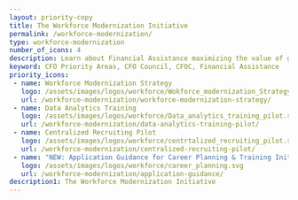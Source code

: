 ```yaml
---
layout: priority-copy
title: The Workforce Modernization Initiative
permalink: /workforce-modernization/
type: workforce-modernization
number_of_icons: 4
description: Learn about Financial Assistance maximizing the value of grant funding.
keyword: CFO Priority Areas, CFO Council, CFOC, Financial Assistance
priority_icons: 
 - name: Workforce Modernization Strategy
   logo: /assets/images/logos/workforce/Wokforce_modernization_Strategy.svg
   url: /workforce-modernization/workforce-modernization-strategy/
 - name: Data Analytics Training
   logo: /assets/images/logos/workforce/Data_analytics_training_pilot.svg
   url: /workforce-modernization/data-analytics-training-pilot/
 - name: Centralized Recruiting Pilot
   logo: /assets/images/logos/workforce/centrtalized_recruiting_pilot.svg
   url: /workforce-modernization/centralized-recruiting-pilot/
 - name: "NEW: Application Guidance for Career Planning & Training Initiative"
   logo: /assets/images/logos/workforce/career_planning.svg
   url: /workforce-modernization/application-guidance/  
description1: The Workforce Modernization Initiative
---
```




